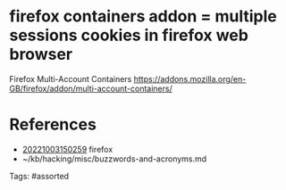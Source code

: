 # firefox containers addon = multiple sessions cookies in firefox web browser
Firefox Multi-Account Containers
https://addons.mozilla.org/en-GB/firefox/addon/multi-account-containers/

# References
- [20221003150259](/zet/20221003150259/) firefox
- ~/kb/hacking/misc/buzzwords-and-acronyms.md

Tags:
    #assorted

